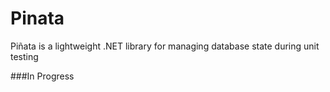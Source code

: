 Pinata
======

Piñata is a lightweight .NET library for managing database state during unit testing


###In Progress
